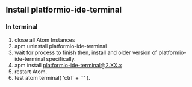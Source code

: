 ## Install platformio-ide-terminal 
  ### In terminal
1. close all Atom Instances
2. apm uninstall platformio-ide-terminal
3. wait for process to finish then, install and older version of platformio-ide-terminal specifically.
4. apm install platformio-ide-terminal@2.XX.x
5. restart Atom.
6. test atom terminal( 'ctrl' + '`' ).
